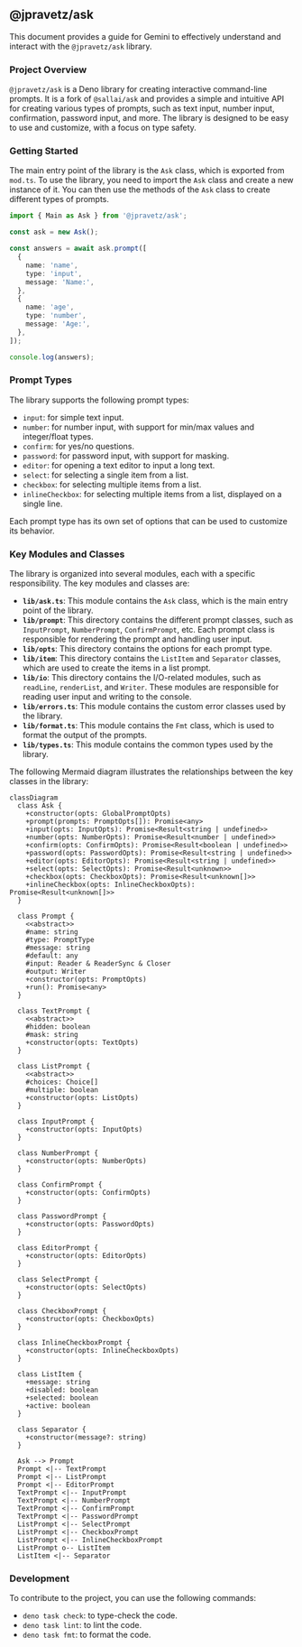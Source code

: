 ## @jpravetz/ask

This document provides a guide for Gemini to effectively understand and interact with the `@jpravetz/ask` library.

### Project Overview

`@jpravetz/ask` is a Deno library for creating interactive command-line prompts. It is a fork of `@sallai/ask` and provides a simple and intuitive API for creating various types of prompts, such as text input, number input, confirmation, password input, and more. The library is designed to be easy to use and customize, with a focus on type safety.

### Getting Started

The main entry point of the library is the `Ask` class, which is exported from `mod.ts`. To use the library, you need to import the `Ask` class and create a new instance of it. You can then use the methods of the `Ask` class to create different types of prompts.

```typescript
import { Main as Ask } from '@jpravetz/ask';

const ask = new Ask();

const answers = await ask.prompt([
  {
    name: 'name',
    type: 'input',
    message: 'Name:',
  },
  {
    name: 'age',
    type: 'number',
    message: 'Age:',
  },
]);

console.log(answers);
```

### Prompt Types

The library supports the following prompt types:

*   `input`: for simple text input.
*   `number`: for number input, with support for min/max values and integer/float types.
*   `confirm`: for yes/no questions.
*   `password`: for password input, with support for masking.
*   `editor`: for opening a text editor to input a long text.
*   `select`: for selecting a single item from a list.
*   `checkbox`: for selecting multiple items from a list.
*   `inlineCheckbox`: for selecting multiple items from a list, displayed on a single line.

Each prompt type has its own set of options that can be used to customize its behavior.

### Key Modules and Classes

The library is organized into several modules, each with a specific responsibility. The key modules and classes are:

*   **`lib/ask.ts`**: This module contains the `Ask` class, which is the main entry point of the library.
*   **`lib/prompt`**: This directory contains the different prompt classes, such as `InputPrompt`, `NumberPrompt`, `ConfirmPrompt`, etc. Each prompt class is responsible for rendering the prompt and handling user input.
*   **`lib/opts`**: This directory contains the options for each prompt type.
*   **`lib/item`**: This directory contains the `ListItem` and `Separator` classes, which are used to create the items in a list prompt.
*   **`lib/io`**: This directory contains the I/O-related modules, such as `readLine`, `renderList`, and `Writer`. These modules are responsible for reading user input and writing to the console.
*   **`lib/errors.ts`**: This module contains the custom error classes used by the library.
*   **`lib/format.ts`**: This module contains the `Fmt` class, which is used to format the output of the prompts.
*   **`lib/types.ts`**: This module contains the common types used by the library.

The following Mermaid diagram illustrates the relationships between the key classes in the library:

```mermaid
classDiagram
  class Ask {
    +constructor(opts: GlobalPromptOpts)
    +prompt(prompts: PromptOpts[]): Promise<any>
    +input(opts: InputOpts): Promise<Result<string | undefined>>
    +number(opts: NumberOpts): Promise<Result<number | undefined>>
    +confirm(opts: ConfirmOpts): Promise<Result<boolean | undefined>>
    +password(opts: PasswordOpts): Promise<Result<string | undefined>>
    +editor(opts: EditorOpts): Promise<Result<string | undefined>>
    +select(opts: SelectOpts): Promise<Result<unknown>>
    +checkbox(opts: CheckboxOpts): Promise<Result<unknown[]>>
    +inlineCheckbox(opts: InlineCheckboxOpts): Promise<Result<unknown[]>>
  }

  class Prompt {
    <<abstract>>
    #name: string
    #type: PromptType
    #message: string
    #default: any
    #input: Reader & ReaderSync & Closer
    #output: Writer
    +constructor(opts: PromptOpts)
    +run(): Promise<any>
  }

  class TextPrompt {
    <<abstract>>
    #hidden: boolean
    #mask: string
    +constructor(opts: TextOpts)
  }

  class ListPrompt {
    <<abstract>>
    #choices: Choice[]
    #multiple: boolean
    +constructor(opts: ListOpts)
  }

  class InputPrompt {
    +constructor(opts: InputOpts)
  }

  class NumberPrompt {
    +constructor(opts: NumberOpts)
  }

  class ConfirmPrompt {
    +constructor(opts: ConfirmOpts)
  }

  class PasswordPrompt {
    +constructor(opts: PasswordOpts)
  }

  class EditorPrompt {
    +constructor(opts: EditorOpts)
  }

  class SelectPrompt {
    +constructor(opts: SelectOpts)
  }

  class CheckboxPrompt {
    +constructor(opts: CheckboxOpts)
  }

  class InlineCheckboxPrompt {
    +constructor(opts: InlineCheckboxOpts)
  }

  class ListItem {
    +message: string
    +disabled: boolean
    +selected: boolean
    +active: boolean
  }

  class Separator {
    +constructor(message?: string)
  }

  Ask --> Prompt
  Prompt <|-- TextPrompt
  Prompt <|-- ListPrompt
  Prompt <|-- EditorPrompt
  TextPrompt <|-- InputPrompt
  TextPrompt <|-- NumberPrompt
  TextPrompt <|-- ConfirmPrompt
  TextPrompt <|-- PasswordPrompt
  ListPrompt <|-- SelectPrompt
  ListPrompt <|-- CheckboxPrompt
  ListPrompt <|-- InlineCheckboxPrompt
  ListPrompt o-- ListItem
  ListItem <|-- Separator
```

### Development

To contribute to the project, you can use the following commands:

*   `deno task check`: to type-check the code.
*   `deno task lint`: to lint the code.
*   `deno task fmt`: to format the code.